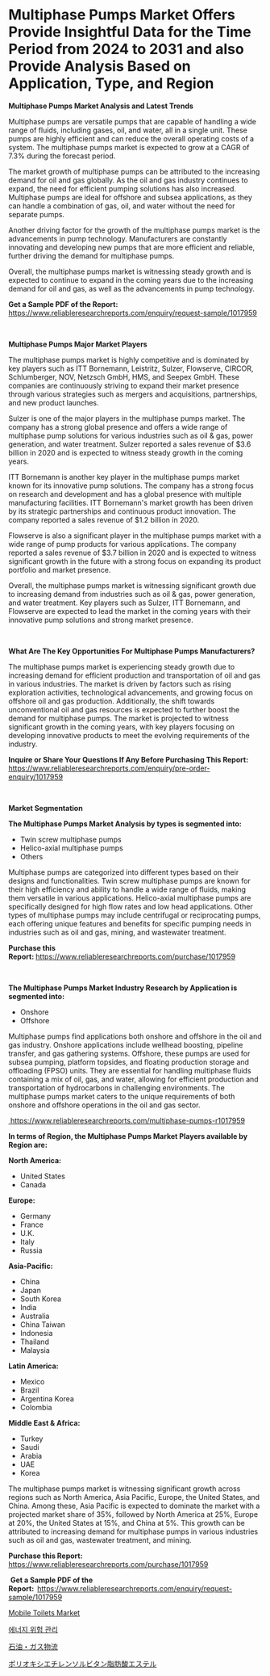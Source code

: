 <p><h1>Multiphase Pumps Market Offers Provide Insightful Data for the Time Period from 2024 to 2031 and also Provide Analysis Based on Application, Type, and Region</h1></p><p><strong>Multiphase Pumps Market Analysis and Latest Trends</strong></p>
<p><p>Multiphase pumps are versatile pumps that are capable of handling a wide range of fluids, including gases, oil, and water, all in a single unit. These pumps are highly efficient and can reduce the overall operating costs of a system. The multiphase pumps market is expected to grow at a CAGR of 7.3% during the forecast period.</p><p>The market growth of multiphase pumps can be attributed to the increasing demand for oil and gas globally. As the oil and gas industry continues to expand, the need for efficient pumping solutions has also increased. Multiphase pumps are ideal for offshore and subsea applications, as they can handle a combination of gas, oil, and water without the need for separate pumps.</p><p>Another driving factor for the growth of the multiphase pumps market is the advancements in pump technology. Manufacturers are constantly innovating and developing new pumps that are more efficient and reliable, further driving the demand for multiphase pumps.</p><p>Overall, the multiphase pumps market is witnessing steady growth and is expected to continue to expand in the coming years due to the increasing demand for oil and gas, as well as the advancements in pump technology.</p></p>
<p><strong>Get a Sample PDF of the Report:&nbsp;</strong> <a href="https://www.reliableresearchreports.com/enquiry/request-sample/1017959">https://www.reliableresearchreports.com/enquiry/request-sample/1017959</a></p>
<p>&nbsp;</p>
<p><strong>Multiphase Pumps Major Market Players</strong></p>
<p><p>The multiphase pumps market is highly competitive and is dominated by key players such as ITT Bornemann, Leistritz, Sulzer, Flowserve, CIRCOR, Schlumberger, NOV, Netzsch GmbH, HMS, and Seepex GmbH. These companies are continuously striving to expand their market presence through various strategies such as mergers and acquisitions, partnerships, and new product launches.</p><p>Sulzer is one of the major players in the multiphase pumps market. The company has a strong global presence and offers a wide range of multiphase pump solutions for various industries such as oil & gas, power generation, and water treatment. Sulzer reported a sales revenue of $3.6 billion in 2020 and is expected to witness steady growth in the coming years.</p><p>ITT Bornemann is another key player in the multiphase pumps market known for its innovative pump solutions. The company has a strong focus on research and development and has a global presence with multiple manufacturing facilities. ITT Bornemann's market growth has been driven by its strategic partnerships and continuous product innovation. The company reported a sales revenue of $1.2 billion in 2020.</p><p>Flowserve is also a significant player in the multiphase pumps market with a wide range of pump products for various applications. The company reported a sales revenue of $3.7 billion in 2020 and is expected to witness significant growth in the future with a strong focus on expanding its product portfolio and market presence.</p><p>Overall, the multiphase pumps market is witnessing significant growth due to increasing demand from industries such as oil & gas, power generation, and water treatment. Key players such as Sulzer, ITT Bornemann, and Flowserve are expected to lead the market in the coming years with their innovative pump solutions and strong market presence.</p></p>
<p>&nbsp;</p>
<p><strong>What Are The Key Opportunities For Multiphase Pumps Manufacturers?</strong></p>
<p><p>The multiphase pumps market is experiencing steady growth due to increasing demand for efficient production and transportation of oil and gas in various industries. The market is driven by factors such as rising exploration activities, technological advancements, and growing focus on offshore oil and gas production. Additionally, the shift towards unconventional oil and gas resources is expected to further boost the demand for multiphase pumps. The market is projected to witness significant growth in the coming years, with key players focusing on developing innovative products to meet the evolving requirements of the industry.</p></p>
<p><strong>Inquire or Share Your Questions If Any Before Purchasing This Report:</strong> <a href="https://www.reliableresearchreports.com/enquiry/pre-order-enquiry/1017959">https://www.reliableresearchreports.com/enquiry/pre-order-enquiry/1017959</a></p>
<p>&nbsp;</p>
<p><strong>Market Segmentation</strong></p>
<p><strong>The Multiphase Pumps Market Analysis by types is segmented into:</strong></p>
<p><ul><li>Twin screw multiphase pumps</li><li>Helico-axial multiphase pumps</li><li>Others</li></ul></p>
<p><p>Multiphase pumps are categorized into different types based on their designs and functionalities. Twin screw multiphase pumps are known for their high efficiency and ability to handle a wide range of fluids, making them versatile in various applications. Helico-axial multiphase pumps are specifically designed for high flow rates and low head applications. Other types of multiphase pumps may include centrifugal or reciprocating pumps, each offering unique features and benefits for specific pumping needs in industries such as oil and gas, mining, and wastewater treatment.</p></p>
<p><strong>Purchase this Report:&nbsp;</strong><a href="https://www.reliableresearchreports.com/purchase/1017959">https://www.reliableresearchreports.com/purchase/1017959</a></p>
<p>&nbsp;</p>
<p><strong>The Multiphase Pumps Market Industry Research by Application is segmented into:</strong></p>
<p><ul><li>Onshore</li><li>Offshore</li></ul></p>
<p><p>Multiphase pumps find applications both onshore and offshore in the oil and gas industry. Onshore applications include wellhead boosting, pipeline transfer, and gas gathering systems. Offshore, these pumps are used for subsea pumping, platform topsides, and floating production storage and offloading (FPSO) units. They are essential for handling multiphase fluids containing a mix of oil, gas, and water, allowing for efficient production and transportation of hydrocarbons in challenging environments. The multiphase pumps market caters to the unique requirements of both onshore and offshore operations in the oil and gas sector.</p></p>
<p><a href="https://www.reliableresearchreports.com/multiphase-pumps-r1017959">&nbsp;https://www.reliableresearchreports.com/multiphase-pumps-r1017959</a></p>
<p><strong>In terms of Region, the Multiphase Pumps Market Players available by Region are:</strong></p>
<p>
    <p> <strong> North America: </strong>
        <ul>
            <li>United States</li>
            <li>Canada</li>
        </ul>
        </p> 
    <p> <strong> Europe: </strong>
        <ul>
            <li>Germany</li>
            <li>France</li>
            <li>U.K.</li>
            <li>Italy</li>
            <li>Russia</li>
        </ul>
        </p> 
    <p> <strong> Asia-Pacific: </strong>
        <ul>
            <li>China</li>
            <li>Japan</li>
            <li>South Korea</li>
            <li>India</li>
            <li>Australia</li>
            <li>China Taiwan</li>
            <li>Indonesia</li>
            <li>Thailand</li>
            <li>Malaysia</li>
        </ul>
        </p> 
    <p> <strong> Latin America: </strong>
        <ul>
            <li>Mexico</li>
            <li>Brazil</li>
            <li>Argentina Korea</li>
            <li>Colombia</li>
        </ul>
        </p> 
    <p> <strong> Middle East & Africa: </strong>
        <ul>
            <li>Turkey</li>
            <li>Saudi</li>
            <li>Arabia</li>
            <li>UAE</li>
            <li>Korea</li>
        </ul>
    </p>
    </p>
<p><p>The multiphase pumps market is witnessing significant growth across regions such as North America, Asia Pacific, Europe, the United States, and China. Among these, Asia Pacific is expected to dominate the market with a projected market share of 35%, followed by North America at 25%, Europe at 20%, the United States at 15%, and China at 5%. This growth can be attributed to increasing demand for multiphase pumps in various industries such as oil and gas, wastewater treatment, and mining.</p></p>
<p><strong>Purchase this Report: </strong><a href="https://www.reliableresearchreports.com/purchase/1017959">https://www.reliableresearchreports.com/purchase/1017959</a></p>
<p>&nbsp;<strong>Get a Sample PDF of the Report:&nbsp;&nbsp;</strong><a href="https://www.reliableresearchreports.com/enquiry/request-sample/1017959">https://www.reliableresearchreports.com/enquiry/request-sample/1017959</a></p>
<p><strong></strong></p>
<p><p><a href="https://github.com/pgtimber/Market-Research-Report-List-2/blob/main/mobile-toilets-market.md">Mobile Toilets Market</a></p><p><a href="https://medium.com/@carlosrtzkzhj/%EC%97%90%EB%84%88%EC%A7%80-%EB%A6%AC%EC%8A%A4%ED%81%AC-%EA%B4%80%EB%A6%AC-%EC%8B%9C%EC%9E%A5-%EA%B7%9C%EB%AA%A8-%EB%B0%8F-%EC%8B%9C%EC%9E%A5-%EB%8F%99%ED%96%A5-%EC%A0%84%EB%B0%98%EC%A0%81%EC%9D%B8-%EC%82%B0%EC%97%85-%EA%B0%9C%EC%9A%94-2024%EB%85%84%EB%B6%80%ED%84%B0-2031%EB%85%84%EA%B9%8C%EC%A7%80-b641b754b032">에너지 위험 관리</a></p><p><a href="https://medium.com/@bulahhamill28/%E7%9F%B3%E6%B2%B9%E3%81%8A%E3%82%88%E3%81%B3%E3%82%AC%E3%82%B9%E3%83%AD%E3%82%B8%E3%82%B9%E3%83%86%E3%82%A3%E3%82%AF%E3%82%B9%E5%B8%82%E5%A0%B4%E3%81%AE%E8%A6%8F%E6%A8%A1-%E5%B9%B4%E9%96%93%E6%88%90%E9%95%B7%E7%8E%87-cagr-%E3%83%88%E3%83%AC%E3%83%B3%E3%83%892024%E5%B9%B4%E3%81%8B%E3%82%892030%E5%B9%B4-0ca89fd56918">石油・ガス物流</a></p><p><a href="https://medium.com/@spencerremin6/%E3%83%9D%E3%83%AA%E3%82%AA%E3%82%AD%E3%82%B7%E3%82%A8%E3%83%81%E3%83%AC%E3%83%B3%E3%82%BD%E3%83%AB%E3%83%93%E3%82%BF%E3%83%B3%E8%84%82%E8%82%AA%E9%85%B8%E3%82%A8%E3%82%B9%E3%83%86%E3%83%AB%E5%B8%82%E5%A0%B4-%E5%B8%82%E5%A0%B4%E3%82%B7%E3%82%A7%E3%82%A2-%E5%B8%82%E5%A0%B4%E3%83%88%E3%83%AC%E3%83%B3%E3%83%89-%E3%81%9D%E3%81%97%E3%81%A6%E5%B0%86%E6%9D%A5%E3%81%AE%E6%88%90%E9%95%B7%E3%82%92%E6%8E%A2%E3%82%8B-c7c77534b1cf">ポリオキシエチレンソルビタン脂肪酸エステル</a></p></p>